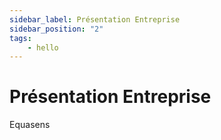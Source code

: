 ```yaml
---
sidebar_label: Présentation Entreprise
sidebar_position: "2"
tags: 
    - hello
---
```

# Présentation Entreprise
Equasens